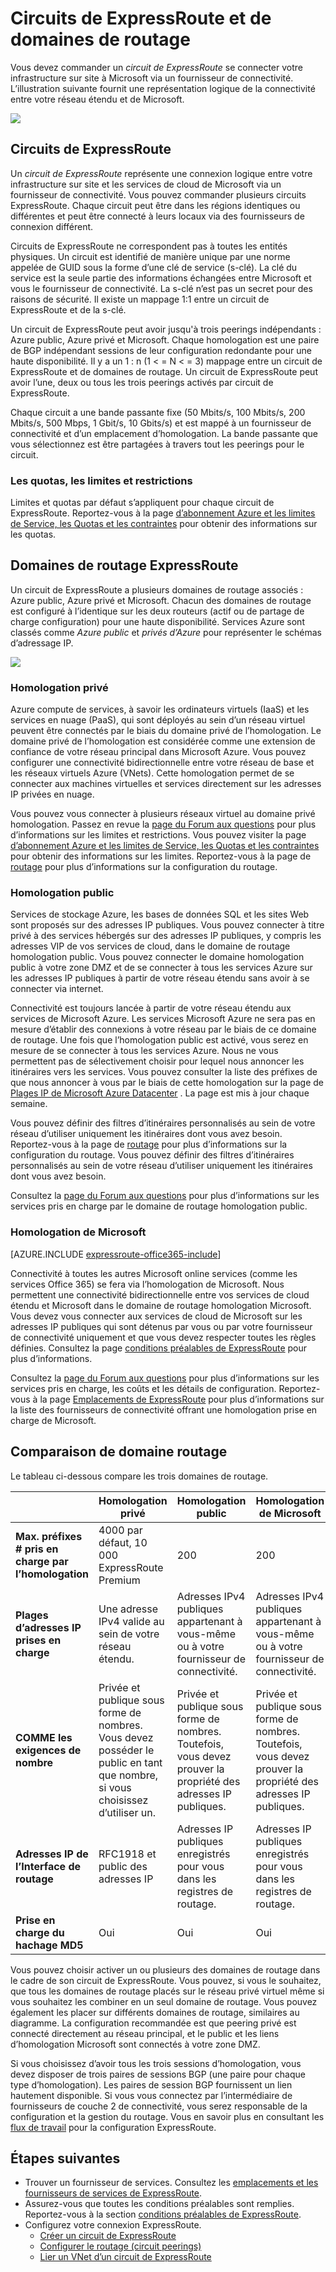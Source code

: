 <properties 
   pageTitle="ExpressRoute circuits et des domaines de routage | Microsoft Azure"
   description="Cette page fournit une vue d’ensemble de circuits de ExpressRoute et les domaines de routage."
   documentationCenter="na"
   services="expressroute"
   authors="cherylmc"
   manager="carmonm"
   editor=""/>
<tags 
   ms.service="expressroute"
   ms.devlang="na"
   ms.topic="article" 
   ms.tgt_pltfrm="na"
   ms.workload="infrastructure-services" 
   ms.date="10/10/2016"
   ms.author="cherylmc"/>

# <a name="expressroute-circuits-and-routing-domains"></a>Circuits de ExpressRoute et de domaines de routage

 Vous devez commander un *circuit de ExpressRoute* se connecter votre infrastructure sur site à Microsoft via un fournisseur de connectivité. L’illustration suivante fournit une représentation logique de la connectivité entre votre réseau étendu et de Microsoft.

![](./media/expressroute-circuit-peerings/expressroute-basic.png)

## <a name="expressroute-circuits"></a>Circuits de ExpressRoute

Un *circuit de ExpressRoute* représente une connexion logique entre votre infrastructure sur site et les services de cloud de Microsoft via un fournisseur de connectivité. Vous pouvez commander plusieurs circuits ExpressRoute. Chaque circuit peut être dans les régions identiques ou différentes et peut être connecté à leurs locaux via des fournisseurs de connexion différent. 

Circuits de ExpressRoute ne correspondent pas à toutes les entités physiques. Un circuit est identifié de manière unique par une norme appelée de GUID sous la forme d’une clé de service (s-clé). La clé du service est la seule partie des informations échangées entre Microsoft et vous le fournisseur de connectivité. La s-clé n’est pas un secret pour des raisons de sécurité. Il existe un mappage 1:1 entre un circuit de ExpressRoute et de la s-clé.

Un circuit de ExpressRoute peut avoir jusqu'à trois peerings indépendants : Azure public, Azure privé et Microsoft. Chaque homologation est une paire de BGP indépendant sessions de leur configuration redondante pour une haute disponibilité. Il y a un 1 : n (1 < = N < = 3) mappage entre un circuit de ExpressRoute et de domaines de routage. Un circuit de ExpressRoute peut avoir l’une, deux ou tous les trois peerings activés par circuit de ExpressRoute.
 
Chaque circuit a une bande passante fixe (50 Mbits/s, 100 Mbits/s, 200 Mbits/s, 500 Mbps, 1 Gbit/s, 10 Gbits/s) et est mappé à un fournisseur de connectivité et d’un emplacement d’homologation. La bande passante que vous sélectionnez est être partagées à travers tout les peerings pour le circuit. 

### <a name="quotas-limits-and-limitations"></a>Les quotas, les limites et restrictions

Limites et quotas par défaut s’appliquent pour chaque circuit de ExpressRoute. Reportez-vous à la page [d’abonnement Azure et les limites de Service, les Quotas et les contraintes](../azure-subscription-service-limits.md) pour obtenir des informations sur les quotas.

## <a name="expressroute-routing-domains"></a>Domaines de routage ExpressRoute

Un circuit de ExpressRoute a plusieurs domaines de routage associés : Azure public, Azure privé et Microsoft. Chacun des domaines de routage est configuré à l’identique sur les deux routeurs (actif ou de partage de charge configuration) pour une haute disponibilité. Services Azure sont classés comme *Azure public* et *privés d’Azure* pour représenter le schémas d’adressage IP.


![](./media/expressroute-circuit-peerings/expressroute-peerings.png)


### <a name="private-peering"></a>Homologation privé

Azure compute de services, à savoir les ordinateurs virtuels (IaaS) et les services en nuage (PaaS), qui sont déployés au sein d’un réseau virtuel peuvent être connectés par le biais du domaine privé de l’homologation. Le domaine privé de l’homologation est considérée comme une extension de confiance de votre réseau principal dans Microsoft Azure. Vous pouvez configurer une connectivité bidirectionnelle entre votre réseau de base et les réseaux virtuels Azure (VNets). Cette homologation permet de se connecter aux machines virtuelles et services directement sur les adresses IP privées en nuage.  

Vous pouvez vous connecter à plusieurs réseaux virtuel au domaine privé homologation. Passez en revue la [page du Forum aux questions](expressroute-faqs.md) pour plus d’informations sur les limites et restrictions. Vous pouvez visiter la page [d’abonnement Azure et les limites de Service, les Quotas et les contraintes](../azure-subscription-service-limits.md) pour obtenir des informations sur les limites.  Reportez-vous à la page de [routage](expressroute-routing.md) pour plus d’informations sur la configuration du routage.

### <a name="public-peering"></a>Homologation public

Services de stockage Azure, les bases de données SQL et les sites Web sont proposés sur des adresses IP publiques. Vous pouvez connecter à titre privé à des services hébergés sur des adresses IP publiques, y compris les adresses VIP de vos services de cloud, dans le domaine de routage homologation public. Vous pouvez connecter le domaine homologation public à votre zone DMZ et de se connecter à tous les services Azure sur les adresses IP publiques à partir de votre réseau étendu sans avoir à se connecter via internet. 

Connectivité est toujours lancée à partir de votre réseau étendu aux services de Microsoft Azure. Les services Microsoft Azure ne sera pas en mesure d’établir des connexions à votre réseau par le biais de ce domaine de routage. Une fois que l’homologation public est activé, vous serez en mesure de se connecter à tous les services Azure. Nous ne vous permettent pas de sélectivement choisir pour lequel nous annoncer les itinéraires vers les services. Vous pouvez consulter la liste des préfixes de que nous annoncer à vous par le biais de cette homologation sur la page de [Plages IP de Microsoft Azure Datacenter](http://www.microsoft.com/download/details.aspx?id=41653) . La page est mis à jour chaque semaine.

Vous pouvez définir des filtres d’itinéraires personnalisés au sein de votre réseau d’utiliser uniquement les itinéraires dont vous avez besoin. Reportez-vous à la page de [routage](expressroute-routing.md) pour plus d’informations sur la configuration du routage. Vous pouvez définir des filtres d’itinéraires personnalisés au sein de votre réseau d’utiliser uniquement les itinéraires dont vous avez besoin. 

Consultez la [page du Forum aux questions](expressroute-faqs.md) pour plus d’informations sur les services pris en charge par le domaine de routage homologation public. 
 
### <a name="microsoft-peering"></a>Homologation de Microsoft

[AZURE.INCLUDE [expressroute-office365-include](../../includes/expressroute-office365-include.md)]

Connectivité à toutes les autres Microsoft online services (comme les services Office 365) se fera via l’homologation de Microsoft. Nous permettent une connectivité bidirectionnelle entre vos services de cloud étendu et Microsoft dans le domaine de routage homologation Microsoft. Vous devez vous connecter aux services de cloud de Microsoft sur les adresses IP publiques qui sont détenus par vous ou par votre fournisseur de connectivité uniquement et que vous devez respecter toutes les règles définies. Consultez la page [conditions préalables de ExpressRoute](expressroute-prerequisites.md) pour plus d’informations.

Consultez la [page du Forum aux questions](expressroute-faqs.md) pour plus d’informations sur les services pris en charge, les coûts et les détails de configuration. Reportez-vous à la page [Emplacements de ExpressRoute](expressroute-locations.md) pour plus d’informations sur la liste des fournisseurs de connectivité offrant une homologation prise en charge de Microsoft.

## <a name="routing-domain-comparison"></a>Comparaison de domaine routage

Le tableau ci-dessous compare les trois domaines de routage.

||**Homologation privé**|**Homologation public**|**Homologation de Microsoft**|
|---|---|---|---|
|**Max. préfixes # pris en charge par l’homologation**|4000 par défaut, 10 000 ExpressRoute Premium|200|200|
|**Plages d’adresses IP prises en charge**|Une adresse IPv4 valide au sein de votre réseau étendu.|Adresses IPv4 publiques appartenant à vous-même ou à votre fournisseur de connectivité.|Adresses IPv4 publiques appartenant à vous-même ou à votre fournisseur de connectivité.|
|**COMME les exigences de nombre**|Privée et publique sous forme de nombres. Vous devez posséder le public en tant que nombre, si vous choisissez d’utiliser un. | Privée et publique sous forme de nombres. Toutefois, vous devez prouver la propriété des adresses IP publiques.| Privée et publique sous forme de nombres. Toutefois, vous devez prouver la propriété des adresses IP publiques.|
|**Adresses IP de l’Interface de routage**|RFC1918 et public des adresses IP|Adresses IP publiques enregistrés pour vous dans les registres de routage.| Adresses IP publiques enregistrés pour vous dans les registres de routage.|
|**Prise en charge du hachage MD5**| Oui|Oui|Oui|

Vous pouvez choisir activer un ou plusieurs des domaines de routage dans le cadre de son circuit de ExpressRoute. Vous pouvez, si vous le souhaitez, que tous les domaines de routage placés sur le réseau privé virtuel même si vous souhaitez les combiner en un seul domaine de routage. Vous pouvez également les placer sur différents domaines de routage, similaires au diagramme. La configuration recommandée est que peering privé est connecté directement au réseau principal, et le public et les liens d’homologation Microsoft sont connectés à votre zone DMZ.
 
Si vous choisissez d’avoir tous les trois sessions d’homologation, vous devez disposer de trois paires de sessions BGP (une paire pour chaque type d’homologation). Les paires de session BGP fournissent un lien hautement disponible. Si vous vous connectez par l’intermédiaire de fournisseurs de couche 2 de connectivité, vous serez responsable de la configuration et la gestion du routage. Vous en savoir plus en consultant les [flux de travail](expressroute-workflows.md) pour la configuration ExpressRoute.

## <a name="next-steps"></a>Étapes suivantes

- Trouver un fournisseur de services. Consultez les [emplacements et les fournisseurs de services de ExpressRoute](expressroute-locations.md).
- Assurez-vous que toutes les conditions préalables sont remplies. Reportez-vous à la section [conditions préalables de ExpressRoute](expressroute-prerequisites.md).
- Configurez votre connexion ExpressRoute.
    - [Créer un circuit de ExpressRoute](expressroute-howto-circuit-classic.md)
    - [Configurer le routage (circuit peerings)](expressroute-howto-routing-classic.md)
    - [Lier un VNet d’un circuit de ExpressRoute](expressroute-howto-linkvnet-classic.md)
